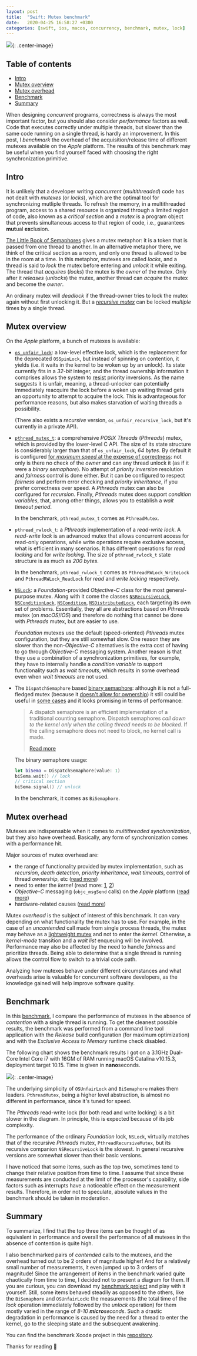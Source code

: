 ```yaml
---
layout: post
title:  "Swift: Mutex benchmark"
date:   2020-04-25 16:58:27 +0300
categories: [swift, ios, macos, concurrency, benchmark, mutex, lock]
---
```


![](../images/2020-04-25-swift-mutex-benchmark/banner.png){: .center-image}

## Table of contents

- [Intro](#intro)
- [Mutex overview](#mutex-overview)
- [Mutex overhead](#mutex-overhead)
- [Benchmark](#benchmark)
- [Summary](#summary)

When designing *concurrent* programs, correctness is always the most important factor, but you should also consider *performance* factors as well. Code that executes correctly under multiple threads, but slower than the same code running on a single thread, is hardly an improvement. In this post, I *benchmark* the overhead of the acquisition/release time of different mutexes available on the _Apple_ platform. The results of this benchmark may be useful when you find yourself faced with choosing the right synchronization primitive.

## Intro

It is unlikely that a developer writing *concurrent* (*multithreaded*) code has not dealt with *mutexes* (or *locks*), which are the optimal tool for synchronizing mutliple threads. To refresh the memory, in a multithreaded program, access to a shared resource is organized through a limited region of code, also known as a *critical section* and a *mutex* is a program object that prevents simultaneous access to that region of code, i.e., guarantees **mut**ual **ex**clusion.

[The Little Book of Semaphores](http://alumni.cs.ucr.edu/~kishore/papers/semaphores.pdf) gives a mutex metaphor: it is a token that is passed from one thread to another. In an alternative metaphor there, we think of the critical section as a room, and only one thread is allowed to be in the room at a time. In this metaphor, mutexes are called *locks*, and a thread is said to *lock* the mutex before entering and *unlock* it while exiting. The thread that *acquires* (*locks*) the mutex is the *owner* of the mutex. Only after it *releases* (*unlocks*) the mutex, another thread can *acquire* the mutex and become the *owner*.

An ordinary mutex will *deadlock* if the thread-owner tries to lock the mutex again without first unlocking it. But a [*recursive mutex*](https://en.wikipedia.org/wiki/Reentrant_mutex) can be locked *multiple* times by a single thread.

## Mutex overview

On the *Apple* platform, a bunch of mutexes is available:

- [`os_unfair_lock`](https://developer.apple.com/documentation/os/1646466-os_unfair_lock_lock): a low-level effective lock, which is the replacement for the deprecated `OSSpinLock`, but instead of spinning on contention, it yields (i.e. it waits in the kernel to be woken up by an unlock). Its state currently fits in a *32-bit* integer, and the thread ownership information it comprises allows the system to [resist](https://developer.apple.com/documentation/os/1646466-os_unfair_lock_lock) priority inversions. As the name suggests it is unfair, meaning, a thread-unlocker can potentially immediately reacquire the lock before a woken up waiting thread gets an opportunity to attempt to acquire the lock. This is advantageous for performance reasons, but also makes starvation of waiting threads a possibility.

  (There also exists a *recursive* version, `os_unfair_recursive_lock`, but it's currently in a private API).

- [`pthread_mutex_t`](https://elias.rhi.hi.is/libc/Mutexes.html): a comprehensive *POSIX Threads* (*Pthreads*) mutex, which is provided by the lower-level C API. The size of its state structure is considerably larger than that of `os_unfair_lock`, *64 bytes*. By default it is configured [for *maximum speed* at the expense of correctness](https://2net.co.uk/tutorial/mutex_mutandis): not only is there no check of the *owner* and can any thread unlock it (as if it were a *binary semaphore*). No attempt of *priority inversion* resolution and *fairness* control is done either. But it can be configured to respect *fairness* and perform error checking and *priority inheritance*, if you prefer correctness over speed. A *Pthreads* mutex can also be configured for *recursion*. Finally, *Pthreads* mutex does support *condition variables*, that, among other things, allows you to establish a *wait timeout period*.

  In the benchmark, `pthread_mutex_t` comes as `PthreadMutex`.

- `pthread_rwlock_t`: a *Pthreads* implementation of a *read-write lock*. A *read-write lock* is an advanced mutex that allows concurrent access for read-only operations, while write operations require exclusive access, what is efficient in many scenarios. It has different operations for *read locking* and for *write locking*. The size of `pthread_rwlock_t` state structure is as much as *200 bytes*.

  In the benchmark, `pthread_rwlock_t` comes as `PthreadRWLock_WriteLock` and `PthreadRWLock_ReadLock` for *read* and *write locking* respectively.

- [`NSLock`](https://developer.apple.com/documentation/foundation/nslock/): a *Foundation*-provided *Objective-C* class for the most general-purpose mutex. Along with it come the classes [`NSRecursiveLock`](https://developer.apple.com/documentation/foundation/nsrecursivelock), [`NSConditionLock`](https://developer.apple.com/documentation/foundation/nsconditionlock), [`NSCondition`](https://developer.apple.com/documentation/foundation/nscondition), [`NSDistributedLock`](https://developer.apple.com/documentation/foundation/nsdistributedlock), each targeting its own set of problems. Essentially, they all are abstractions based on *Pthreads* mutex (on *macOS*/*iOS*) and therefore do nothing that cannot be done with *Pthreads* mutex, but are easier to use. 

  *Foundation* mutexes use the default (speed-oriented) *Pthreads* mutex configuration, but they are still somewhat slow. One reason they are slower than the non-*Objective-C* alternatives is the extra cost of having to go through *Objective-C* messaging system. Another reason is that they use a combination of a synchronization primitives, for example, they have to internally handle a *condition variable* to support functionality such as *wait timeouts*, which results in some overhead even when *wait timeouts* are not used.

- The `DispatchSemaphore` based [binary semaphore](https://www.geeksforgeeks.org/semaphores-in-process-synchronization/): although it is not a full-fledged mutex (because it [doesn't allow for ownership](https://blog.feabhas.com/2009/09/mutex-vs-semaphores-–-part-2-the-mutex/)) it still could be useful in [some cases](https://stackoverflow.com/questions/11528041/where-to-use-binary-semaphore-when-mutex-are-available#answer-11528296) and it looks promising in terms of performance:

  > A dispatch semaphore is an efficient implementation of a traditional counting semaphore. Dispatch semaphores *call down to the kernel only when the calling thread needs to be blocked*. If the calling semaphore does not need to block, no kernel call is made.
  >
  >  [Read more](https://developer.apple.com/documentation/dispatch/dispatchsemaphore)
  
  The binary semaphore usage:

  ```swift
  let biSema = DispatchSemaphore(value: 1)
  biSema.wait() // lock
  // critical section
  biSema.signal() // unlock
  ```
  
  In the benchmark, it comes as `BiSemaphore`.

## Mutex overhead

Mutexes are indispensable when it comes to *multithreaded synchronization*, but they also have overhead. Basically, any form of synchronization comes with a performance hit.

Major sources of mutex overhead are:

- the range of functionality provided by mutex implementation, such as *recursion*, *death detection*, *priority inheritance*, *wait timeouts*, control of thread *ownership*, etc ([read more](https://blog.feabhas.com/2009/09/mutex-vs-semaphores-–-part-2-the-mutex/))
- need to enter the *kernel* (read more: [1](https://stackoverflow.com/questions/39184037/lightweight-mutex#answer-39192864), [2](https://developer.apple.com/library/archive/documentation/Cocoa/Conceptual/Multithreading/ThreadSafety/ThreadSafety.html#//apple*ref/doc/uid/10000057i-CH8-SW10))
- *Objective-C* messaging (`objc_msgSend` calls) on the *Apple* platform ([read more](https://www.mulle-kybernetik.com/artikel/Optimization/opti-3.html))
- hardware-related causes ([read more](https://docs.microsoft.com/en-us/archive/msdn-magazine/2005/october/understanding-low-lock-techniques-in-multithreaded-apps))

Mutex *overhead* is the subject of interest of this benchmark. It can vary depending on what functionality the mutex has to use. For example, in the case of an *uncontended* call made from single process threads, the mutex may behave as a [lightweight mutex](https://stackoverflow.com/questions/39184037/lightweight-mutex#answer-39192864) and not to enter the *kernel*. Otherwise, a *kernel-mode* transition and a *wait list* enqueuing will be involved. Performance may also be affected by the need to handle *fairness* and prioritize threads. Being able to determine that a single thread is running allows the control flow to switch to a trivial code path.

Analyzing how mutexes behave under different circumstances and what overheads arise is valuable for concurrent software developers, as the knowledge gained will help improve software quality.

## Benchmark

In this [benchmark](https://github.com/serhiybutz/MutexBenchmark/blob/master/MutexBenchmark/main.swift), I compare the performance of mutexes in the absence of *contention* with a single thread is running. To get the cleanest possible results, the benchmark was performed from a command line tool application with the *Release* build configuration (for maximum optimization) and with the *Exclusive Access to Memory* runtime check disabled.

The following chart shows the benchmark results I got on a 3.1GHz Dual-Core Intel Core i7 with 16GM of RAM running macOS Catalina v10.15.3, deployment target 10.15. Time is given in **nano**seconds. 

![](../images/2020-04-25-swift-mutex-benchmark/chartNonContended.png){: .center-image}

The underlying simplicity of `OSUnfairLock` and `BiSemaphore` makes them leaders. `PthreadMutex`, being a higher level abstraction, is almost no different in performance, since it's tuned for speed.

The *Pthreads* read-write lock (for both read and write locking) is a bit slower in the diagram. In principle, this is expected because of its job complexity.

The performance of the ordinary *Foundation* lock, `NSLock`, virtually matches that of the recursive *Pthreads* mutex, `PthreadRecursiveMutex`, but its recursive companion `NSRecursiveLock` is the slowest. In general recursive versions are somewhat slower than their basic versions.

I have noticed that some items, such as the top two, sometimes tend to change their relative position from time to time. I assume that since these measurements are conducted at the limit of the processor's capability, side factors such as interrupts have a noticeable effect on the measurement results. Therefore, in order not to speculate, absolute values in the benchmark should be taken in moderation.

## Summary

To summarize, I find that the top three items can be thought of as equivalent in performance and overall the performance of all mutexes in the absence of contention is quite high.

I also benchmarked pairs of *contended* calls to the mutexes, and the overhead turned out to be 2 orders of magnitude higher! And for a relatively small number of measurements, it even jumped up to 3 orders of magnitude! Since the arrangement of items in the benchmark varied quite chaotically from time to time, I decided not to present a diagram for them. If you are curious, you can download my [benchmark project](https://github.com/serhiybutz/MutexBenchmark) and play with it yourself. Still, some items behaved steadily as opposed to the others, like the `BiSemaphore` and `OSUnfairLock`: the measurements (the total time of the *lock* operation immediately followed by the *unlock* operation) for them mostly varied in the range of *8-10 **micro**seconds*. Such a drastic degradation in performance is caused by the need for a thread to enter the kernel, go to the sleeping state and the subsequent awakening.

You can find the benchmark Xcode project in this [repository](https://github.com/serhiybutz/MutexBenchmark).

Thanks for reading 🎈

